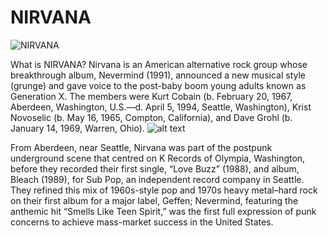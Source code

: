 # NIRVANA
![NIRVANA](![image](https://github.com/RavicL/RavicL.github.io/assets/152232151/88985600-0770-4670-9f22-6050d74bda28)
)

What is NIRVANA? 
Nirvana is an American alternative rock group whose breakthrough album, Nevermind (1991), announced a new musical style (grunge) and gave voice to the post-baby boom young adults known as Generation X. The members were Kurt Cobain (b. February 20, 1967, Aberdeen, Washington, U.S.—d. April 5, 1994, Seattle, Washington), Krist Novoselic (b. May 16, 1965, Compton, California), and Dave Grohl (b. January 14, 1969, Warren, Ohio).
![alt text](![image](https://github.com/RavicL/RavicL.github.io/assets/152232151/59cebd39-21e9-44e1-832a-3b41cccc61e7)
)

From Aberdeen, near Seattle, Nirvana was part of the postpunk underground scene that centred on K Records of Olympia, Washington, before they recorded their first single, “Love Buzz” (1988), and album, Bleach (1989), for Sub Pop, an independent record company in Seattle. They refined this mix of 1960s-style pop and 1970s heavy metal–hard rock on their first album for a major label, Geffen; Nevermind, featuring the anthemic hit “Smells Like Teen Spirit,” was the first full expression of punk concerns to achieve mass-market success in the United States.
